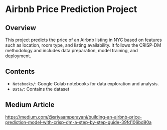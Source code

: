 # Airbnb Price Prediction Project

## Overview
This project predicts the price of an Airbnb listing in NYC based on features such as location, room type, and listing availability. It follows the CRISP-DM methodology and includes data preparation, model training, and deployment.

## Contents
- `Notebooks/`: Google Colab notebooks for data exploration and analysis.
- `Data/`: Contains the dataset

## Medium Article
https://medium.com/@sriyaamperayani/building-an-airbnb-price-prediction-model-with-crisp-dm-a-step-by-step-guide-39fd106bd80a
